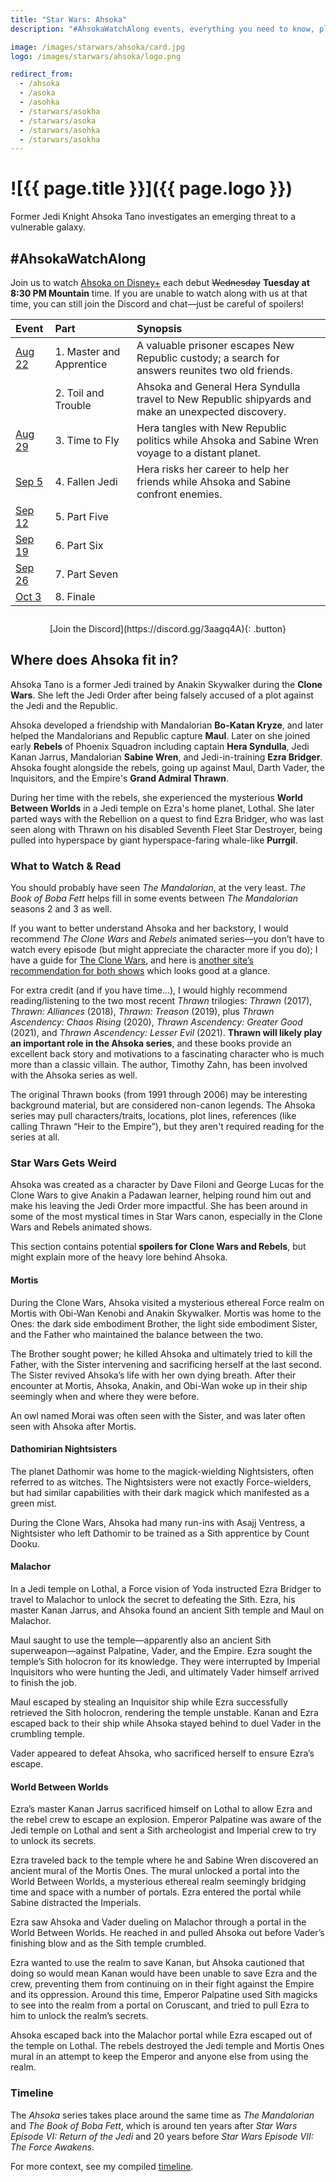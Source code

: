 ```yaml
---
title: "Star Wars: Ahsoka"
description: "#AhsokaWatchAlong events, everything you need to know, plus what you can watch and read to dig in even more"

image: /images/starwars/ahsoka/card.jpg
logo: /images/starwars/ahsoka/logo.png

redirect_from:
  - /ahsoka
  - /asoka
  - /asohka
  - /starwars/asokha
  - /starwars/asoka
  - /starwars/asohka
  - /starwars/asokha
---
```


# ![{{ page.title }}]({{ page.logo }})

Former Jedi Knight Ahsoka Tano investigates an emerging threat to a vulnerable galaxy.

## #AhsokaWatchAlong

Join us to watch [Ahsoka on Disney+] each debut ~~Wednesday~~ **Tuesday at 8:30 PM Mountain** time. If you are unable to watch along with us at that time, you can still join the Discord and chat—just be careful of spoilers!

Event                                                          | Part                     | Synopsis
:------------------------------------------------------------- | :----------------------- | :-------
[Aug 22](https://discord.gg/3aagq4A?event=1139007079613472778) | 1. Master and Apprentice | A valuable prisoner escapes New Republic custody; a search for answers reunites two old friends.
                                                               | 2. Toil and Trouble      | Ahsoka and General Hera Syndulla travel to New Republic shipyards and make an unexpected discovery.
[Aug 29](https://discord.gg/3aagq4A?event=1139007555901866025) | 3. Time to Fly           | Hera tangles with New Republic politics while Ahsoka and Sabine Wren voyage to a distant planet.
[Sep 5](https://discord.gg/3aagq4A?event=1139036974599118868)  | 4. Fallen Jedi           | Hera risks her career to help her friends while Ahsoka and Sabine confront enemies.
[Sep 12](https://discord.gg/3aagq4A?event=1139037285757767782) | 5. Part Five
[Sep 19](https://discord.gg/3aagq4A?event=1139037671721799700) | 6. Part Six
[Sep 26](https://discord.gg/3aagq4A?event=1139037923820449843) | 7. Part Seven
[Oct 3](https://discord.gg/3aagq4A?event=1139038317476859945)  | 8. Finale

<div style="margin: 2em auto; text-align: center;" markdown="1">
[Join the Discord](https://discord.gg/3aagq4A){: .button}
</div>

## Where does Ahsoka fit in?

Ahsoka Tano is a former Jedi trained by Anakin Skywalker during the **Clone Wars**. She left the Jedi Order after being falsely accused of a plot against the Jedi and the Republic.

Ahsoka developed a friendship with Mandalorian **Bo-Katan Kryze**, and later helped the Mandalorians and Republic capture **Maul**. Later on she joined early **Rebels** of Phoenix Squadron including captain **Hera Syndulla**, Jedi Kanan Jarrus, Mandalorian **Sabine Wren**, and Jedi-in-training **Ezra Bridger**. Ahsoka fought alongside the rebels, going up against Maul, Darth Vader, the Inquisitors, and the Empire's **Grand Admiral Thrawn**.

During her time with the rebels, she experienced the mysterious **World Between Worlds** in a Jedi temple on Ezra's home planet, Lothal. She later parted ways with the Rebellion on a quest to find Ezra Bridger, who was last seen along with Thrawn on his disabled Seventh Fleet Star Destroyer, being pulled into hyperspace by giant hyperspace-faring whale-like **Purrgil**.

### What to Watch & Read

You should probably have seen _The Mandalorian_, at the very least. _The Book of Boba Fett_ helps fill in some events between _The Mandalorian_ seasons 2 and 3 as well.

If you want to better understand Ahsoka and her backstory, I would recommend _The Clone Wars_ and _Rebels_ animated series—you don’t have to watch every episode (but might appreciate the character more if you do); I have a guide for [The Clone Wars], and here is [another site’s recommendation for both shows](https://www.gamesradar.com/ahsoka-the-clone-wars-rebels-essential-episodes-star-wars/) which looks good at a glance.

For extra credit (and if you have time…), I would highly recommend reading/listening to the two most recent _Thrawn_ trilogies: _Thrawn_ (2017), _Thrawn: Alliances_ (2018), _Thrawn: Treason_ (2019), plus _Thrawn Ascendency: Chaos Rising_ (2020), _Thrawn Ascendency: Greater Good_ (2021), and _Thrawn Ascendency: Lesser Evil_ (2021). **Thrawn will likely play an important role in the Ahsoka series**, and these books provide an excellent back story and motivations to a fascinating character who is much more than a classic villain. The author, Timothy Zahn, has been involved with the Ahsoka series as well.

The original Thrawn books (from 1991 through 2006) may be interesting background material, but are considered non-canon legends. The Ahsoka series may pull characters/traits, locations, plot lines, references (like calling Thrawn “Heir to the Empire”), but they aren't required reading for the series at all.

### Star Wars Gets Weird

Ahsoka was created as a character by Dave Filoni and George Lucas for the Clone Wars to give Anakin a Padawan learner, helping round him out and make his leaving the Jedi Order more impactful. She has been around in some of the most mystical times in Star Wars canon, especially in the Clone Wars and Rebels animated shows.

This section contains potential **spoilers for Clone Wars and Rebels**, but might explain more of the heavy lore behind Ahsoka.

#### Mortis

During the Clone Wars, Ahsoka visited a mysterious ethereal Force realm on Mortis with Obi-Wan Kenobi and Anakin Skywalker. Mortis was home to the Ones: the dark side embodiment Brother, the light side embodiment Sister, and the Father who maintained the balance between the two.

The Brother sought power; he killed Ahsoka and ultimately tried to kill the Father, with the Sister intervening and sacrificing herself at the last second. The Sister revived Ahsoka’s life with her own dying breath. After their encounter at Mortis, Ahsoka, Anakin, and Obi-Wan woke up in their ship seemingly when and where they were before.

An owl named Morai was often seen with the Sister, and was later often seen with Ahsoka after Mortis.

#### Dathomirian Nightsisters

The planet Dathomir was home to the magick-wielding Nightsisters, often referred to as witches. The Nightsisters were not exactly Force-wielders, but had similar capabilities with their dark magick which manifested as a green mist.

During the Clone Wars, Ahsoka had many run-ins with Asajj Ventress, a Nightsister who left Dathomir to be trained as a Sith apprentice by Count Dooku.

#### Malachor

In a Jedi temple on Lothal, a Force vision of Yoda instructed Ezra Bridger to travel to Malachor to unlock the secret to defeating the Sith. Ezra, his master Kanan Jarrus, and Ahsoka found an ancient Sith temple and Maul on Malachor.

Maul saught to use the temple—apparently also an ancient Sith superweapon—against Palpatine, Vader, and the Empire. Ezra sought the temple’s Sith holocron for its knowledge. They were interrupted by Imperial Inquisitors who were hunting the Jedi, and ultimately Vader himself arrived to finish the job.

Maul escaped by stealing an Inquisitor ship while Ezra successfully retrieved the Sith holocron, rendering the temple unstable. Kanan and Ezra escaped back to their ship while Ahsoka stayed behind to duel Vader in the crumbling temple.

Vader appeared to defeat Ahsoka, who sacrificed herself to ensure Ezra’s escape.

#### World Between Worlds

Ezra’s master Kanan Jarrus sacrificed himself on Lothal to allow Ezra and the rebel crew to escape an explosion. Emperor Palpatine was aware of the Jedi temple on Lothal and sent a Sith archeologist and Imperial crew to try to unlock its secrets.

Ezra traveled back to the temple where he and Sabine Wren discovered an ancient mural of the Mortis Ones. The mural unlocked a portal into the World Between Worlds, a mysterious ethereal realm seemingly bridging time and space with a number of portals. Ezra entered the portal while Sabine distracted the Imperials.

Ezra saw Ahsoka and Vader dueling on Malachor through a portal in the World Between Worlds. He reached in and pulled Ahsoka out before Vader’s finishing blow and as the Sith temple crumbled.

Ezra wanted to use the realm to save Kanan, but Ahsoka cautioned that doing so would mean Kanan would have been unable to save Ezra and the crew, preventing them from continuing on in their fight against the Empire and its oppression. Around this time, Emperor Palpatine used Sith magicks to see into the realm from a portal on Coruscant, and tried to pull Ezra to him to unlock the realm’s secrets.

Ahsoka escaped back into the Malachor portal while Ezra escaped out of the temple on Lothal. The rebels destroyed the Jedi temple and Mortis Ones mural in an attempt to keep the Emperor and anyone else from using the realm.

### Timeline

The _Ahsoka_ series takes place around the same time as _The Mandalorian_ and _The Book of Boba Fett_, which is around ten years after _Star Wars Episode VI: Return of the Jedi_ and 20 years before _Star Wars Episode VII: The Force Awakens_.

For more context, see my compiled [timeline](/starwars#timeline).

[Ahsoka on Disney+]: https://www.disneyplus.com/series/ahsoka/pdpjs2TO4zJ4
[The Clone Wars]: /starwars/clonewars/
